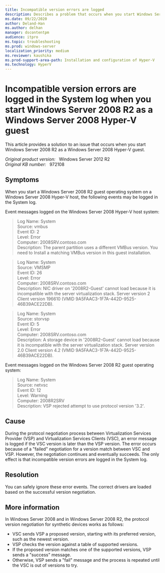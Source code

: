```yaml
---
title: Incompatible version errors are logged 
description: Describes a problem that occurs when you start Windows Server 2008 R2 as a Windows Server 2008 Hyper-V guest.
ms.date: 09/22/2020
author: Deland-Han 
ms.author: delhan
manager: dscontentpm
audience: itpro
ms.topic: troubleshooting
ms.prod: windows-server
localization_priority: medium
ms.reviewer: kaushika
ms.prod-support-area-path: Installation and configuration of Hyper-V
ms.technology: HyperV
---
```

# Incompatible version errors are logged in the System log when you start Windows Server 2008 R2 as a Windows Server 2008 Hyper-V guest

This article provides a solution to an issue that occurs when you start Windows Server 2008 R2 as a Windows Server 2008 Hyper-V guest.

_Original product version:_ &nbsp; Windows Server 2012 R2  
_Original KB number:_ &nbsp; 972108

## Symptoms

When you start a Windows Server 2008 R2 guest operating system on a Windows Server 2008 Hyper-V host, the following events may be logged in the System log.

Event messages logged on the Windows Server 2008 Hyper-V host system:

> Log Name: System  
Source: vmbus  
Event ID: 2  
Level: Error  
Computer: 2008SRV.contoso.com  
Description: The parent partition uses a different VMBus version. You need to Install a matching VMBus version in this guest installation.

> Log Name: System  
Source: VMSMP  
Event ID: 26  
Level: Error  
Computer: 2008SRV.contoso.com  
Description: NIC driver on '2008R2-Guest' cannot load because it is incompatible with the server virtualization stack. Server version 2 Client version 196610 (VMID 9A5FAAC3-1F7A-442D-9525-46B39ACE22DB).

> Log Name: System  
Source: storvsp  
Event ID: 5  
Level: Error  
Computer: 2008SRV.contoso.com  
Description: A storage device in '2008R2-Guest' cannot load because it is incompatible with the server virtualization stack. Server version 2.0 Client version 4.2 (VMID 9A5FAAC3-1F7A-442D-9525-46B39ACE22DB).

Event messages logged on the Windows Server 2008 R2 guest operating system:

> Log Name: System  
Source: netvsc  
Event ID: 12  
Level: Warning  
Computer: 2008R2SRV  
Description: VSP rejected attempt to use protocol version '3.2'.

## Cause

During the protocol negotiation process between Virtualization Services Provider (VSP) and Virtualization Services Clients (VSC), an error message is logged if the VSC version is later than the VSP version. The error occurs because of a "failed" negotiation for a version match between VSC and VSP. However, the negotiation continues and eventually succeeds. The only effect is that incompatible version errors are logged in the System log.

## Resolution

You can safely ignore these error events. The correct drivers are loaded based on the successful version negotiation.

## More information

In Windows Server 2008 and in Windows Server 2008 R2, the protocol version negotiation for synthetic devices works as follows:

- VSC sends VSP a proposed version, starting with its preferred version, such as the newest version.
- VSP checks the version against a table of supported versions.
- If the proposed version matches one of the supported versions, VSP sends a "success" message.
- Otherwise, VSP sends a "fail" message and the process is repeated until the VSC is out of versions to try.

